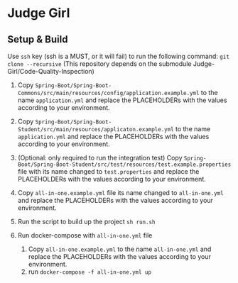 # Judge Girl

## Setup & Build

Use `ssh` key (ssh is a MUST, or it will fail) to run the following command:
`git clone --recursive` (This repository depends on the submodule Judge-Girl/Code-Quality-Inspection)

1. Copy `Spring-Boot/Spring-Boot-Commons/src/main/resources/config/application.example.yml` to the name `application.yml`
and replace the PLACEHOLDERs with the values according to your environment.
2. Copy `Spring-Boot/Spring-Boot-Student/src/main/resources/applicaton.example.yml` to the name `application.yml`
and replace the PLACEHOLDERs with the values according to your environment.
3. (Optional: only required to run the integration test) Copy `Spring-Boot/Spring-Boot-Student/src/test/resources/test.example.properties` file with its name changed to `test.properties`
and replace the PLACEHOLDERs with the values according to your environment.
4. Copy `all-in-one.example.yml` file its name changed to `all-in-one.yml` and replace the PLACEHOLDERs with the values according to your environment.

4. Run the script to build up the project
`sh run.sh`

5. Run docker-compose with `all-in-one.yml` file
    1. Copy `all-in-one.example.yml` to the name `all-in-one.yml`
       and replace the PLACEHOLDERs with the values according to your environment.
    2. run `docker-compose -f all-in-one.yml up`

